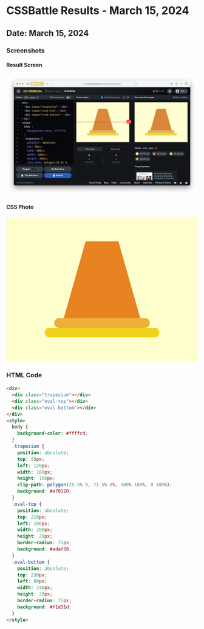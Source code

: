 # CSSBattle Results - March 15, 2024

## Date: March 15, 2024

### Screenshots

#### Result Screen

![Result Screen](screenshots/result-screen.png)

#### CSS Photo

![CSS Photo](screenshots/css-image.png)

### HTML Code

```html
<div>
  <div class="trapezium"></div>
  <div class="oval-top"></div>
  <div class="oval-bottom"></div>
</div>
<style>
  body {
    background-color: #ffffcd;
  }
  .trapezium {
    position: absolute;
    top: 50px;
    left: 120px;
    width: 160px;
    height: 160px;
    clip-path: polygon(28.5% 0, 71.5% 0%, 100% 100%, 0 100%);
    background: #e78320;
  }
  .oval-top {
    position: absolute;
    top: 210px;
    left: 100px;
    width: 200px;
    height: 20px;
    border-radius: 75px;
    background: #edaf38;
  }
  .oval-bottom {
    position: absolute;
    top: 230px;
    left: 80px;
    width: 240px;
    height: 20px;
    border-radius: 75px;
    background: #f1d31d;
  }
</style>
```
